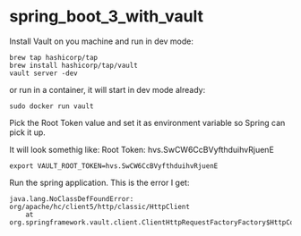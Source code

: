 # spring_boot_3_with_vault

Install Vault on you machine and run in dev mode:

```
brew tap hashicorp/tap
brew install hashicorp/tap/vault
vault server -dev
```

or run in a container, it will start in dev mode already:
```
sudo docker run vault
```

Pick the Root Token value and set it as environment variable so Spring can pick it up.

It will look somethig like:
Root Token: hvs.SwCW6CcBVyfthduihvRjuenE

```
export VAULT_ROOT_TOKEN=hvs.SwCW6CcBVyfthduihvRjuenE
```

Run the spring application.
This is the error I get:
```
java.lang.NoClassDefFoundError: org/apache/hc/client5/http/classic/HttpClient
	at org.springframework.vault.client.ClientHttpRequestFactoryFactory$HttpComponents.usingHttpComponents(ClientHttpRequestFactoryFactory.java:333)
```
